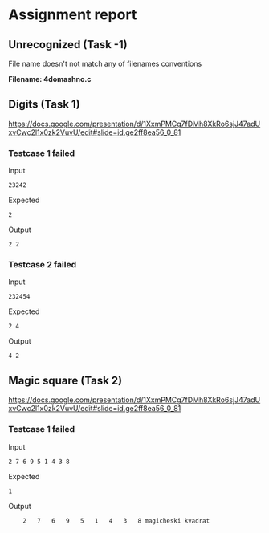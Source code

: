 # Assignment report
## Unrecognized (Task -1)
File name doesn't not match any of filenames conventions

**Filename: 4domashno.c**
## Digits (Task 1)
https://docs.google.com/presentation/d/1XxmPMCg7fDMh8XkRo6sjJ47adUxvCwc2l1x0zk2VuvU/edit#slide=id.ge2ff8ea56_0_81

### Testcase 1 failed
Input
```
23242
```


Expected
```
2
```


Output
```
2 2 
```

### Testcase 2 failed
Input
```
232454
```


Expected
```
2 4
```


Output
```
4 2 
```

## Magic square (Task 2)
https://docs.google.com/presentation/d/1XxmPMCg7fDMh8XkRo6sjJ47adUxvCwc2l1x0zk2VuvU/edit#slide=id.ge2ff8ea56_0_81

### Testcase 1 failed
Input
```
2 7 6 9 5 1 4 3 8
```


Expected
```
1
```


Output
```
 	2	7	6 	9	5	1 	4	3	8 magicheski kvadrat
```

